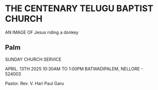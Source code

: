# THE CENTENARY TELUGU BAPTIST CHURCH

AN IMAGE OF Jesus riding a donkey

## Palm
SUNDAY
CHURCH
SERVICE

APRIL. 13TH 2025
10:30AM TO 1:00PM
BATWADIPALEM, NELLORE - 524003

Pastor.
Rev. V. Hari Paul Garu
